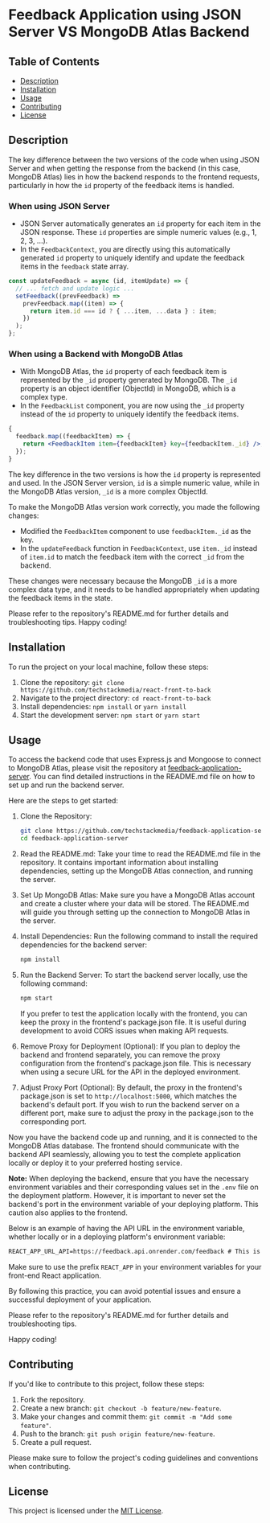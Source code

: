 # Feedback Application using JSON Server VS MongoDB Atlas Backend

## Table of Contents

- [Description](#description)
- [Installation](#installation)
- [Usage](#usage)
- [Contributing](#contributing)
- [License](#license)

## Description

The key difference between the two versions of the code when using JSON Server and when getting the response from the backend (in this case, MongoDB Atlas) lies in how the backend responds to the frontend requests, particularly in how the `id` property of the feedback items is handled.

### When using JSON Server

- JSON Server automatically generates an `id` property for each item in the JSON response. These `id` properties are simple numeric values (e.g., 1, 2, 3, ...).
- In the `FeedbackContext`, you are directly using this automatically generated `id` property to uniquely identify and update the feedback items in the `feedback` state array.

```jsx
const updateFeedback = async (id, itemUpdate) => {
  // ... fetch and update logic ...
  setFeedback((prevFeedback) =>
    prevFeedback.map((item) => {
      return item.id === id ? { ...item, ...data } : item;
    })
  );
};
```

### When using a Backend with MongoDB Atlas

- With MongoDB Atlas, the `id` property of each feedback item is represented by the `_id` property generated by MongoDB. The `_id` property is an object identifier (ObjectId) in MongoDB, which is a complex type.
- In the `FeedbackList` component, you are now using the `_id` property instead of the `id` property to uniquely identify the feedback items.

```jsx
{
  feedback.map((feedbackItem) => {
    return <FeedbackItem item={feedbackItem} key={feedbackItem._id} />;
  });
}
```

The key difference in the two versions is how the `id` property is represented and used. In the JSON Server version, `id` is a simple numeric value, while in the MongoDB Atlas version, `_id` is a more complex ObjectId.

To make the MongoDB Atlas version work correctly, you made the following changes:

- Modified the `FeedbackItem` component to use `feedbackItem._id` as the key.
- In the `updateFeedback` function in `FeedbackContext`, use `item._id` instead of `item.id` to match the feedback item with the correct `_id` from the backend.

These changes were necessary because the MongoDB `_id` is a more complex data type, and it needs to be handled appropriately when updating the feedback items in the state.

Please refer to the repository's README.md for further details and troubleshooting tips. Happy coding!

## Installation

To run the project on your local machine, follow these steps:

1. Clone the repository: `git clone https://github.com/techstackmedia/react-front-to-back`
2. Navigate to the project directory: `cd react-front-to-back`
3. Install dependencies: `npm install` or `yarn install`
4. Start the development server: `npm start` or `yarn start`

## Usage

To access the backend code that uses Express.js and Mongoose to connect to MongoDB Atlas, please visit the repository at [feedback-application-server](https://github.com/techstackmedia/feedback-application-server). You can find detailed instructions in the README.md file on how to set up and run the backend server.

Here are the steps to get started:

1. Clone the Repository:

   ```bash
   git clone https://github.com/techstackmedia/feedback-application-server.git
   cd feedback-application-server
   ```

2. Read the README.md:
   Take your time to read the README.md file in the repository. It contains important information about installing dependencies, setting up the MongoDB Atlas connection, and running the server.

3. Set Up MongoDB Atlas:
   Make sure you have a MongoDB Atlas account and create a cluster where your data will be stored. The README.md will guide you through setting up the connection to MongoDB Atlas in the server.

4. Install Dependencies:
   Run the following command to install the required dependencies for the backend server:

   ```bash
   npm install
   ```

5. Run the Backend Server:
   To start the backend server locally, use the following command:

   ```bash
   npm start
   ```

   If you prefer to test the application locally with the frontend, you can keep the proxy in the frontend's package.json file. It is useful during development to avoid CORS issues when making API requests.

6. Remove Proxy for Deployment (Optional):
   If you plan to deploy the backend and frontend separately, you can remove the proxy configuration from the frontend's package.json file. This is necessary when using a secure URL for the API in the deployed environment.

7. Adjust Proxy Port (Optional):
   By default, the proxy in the frontend's package.json is set to `http://localhost:5000`, which matches the backend's default port. If you wish to run the backend server on a different port, make sure to adjust the proxy in the package.json to the corresponding port.

Now you have the backend code up and running, and it is connected to the MongoDB Atlas database. The frontend should communicate with the backend API seamlessly, allowing you to test the complete application locally or deploy it to your preferred hosting service.

**Note:**
When deploying the backend, ensure that you have the necessary environment variables and their corresponding values set in the `.env` file on the deployment platform. However, it is important to never set the backend's port in the environment variable of your deploying platform. This caution also applies to the frontend.

Below is an example of having the API URL in the environment variable, whether locally or in a deploying platform's environment variable:

```txt
REACT_APP_URL_API=https://feedback.api.onrender.com/feedback # This is a randomly generated URL.
```

Make sure to use the prefix `REACT_APP` in your environment variables for your front-end React application.

By following this practice, you can avoid potential issues and ensure a successful deployment of your application.

Please refer to the repository's README.md for further details and troubleshooting tips.

Happy coding!

## Contributing

If you'd like to contribute to this project, follow these steps:

1. Fork the repository.
2. Create a new branch: `git checkout -b feature/new-feature`.
3. Make your changes and commit them: `git commit -m "Add some feature"`.
4. Push to the branch: `git push origin feature/new-feature`.
5. Create a pull request.

Please make sure to follow the project's coding guidelines and conventions when contributing.

## License

This project is licensed under the [MIT License](https://opensource.org/licenses/MIT).
